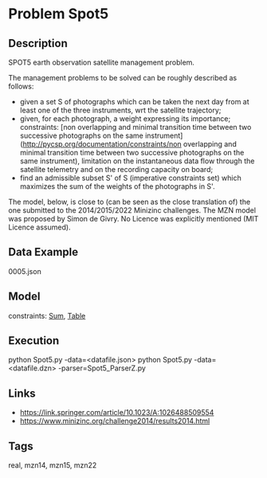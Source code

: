 # Problem Spot5
## Description
SPOT5 earth observation satellite management problem.

The  management problems  to  be solved  can  be roughly  described as follows:
  - given a set S of photographs which can be taken the next day from at least one of the three instruments, wrt the satellite trajectory;
  - given, for each photograph, a weight expressing its importance;
  constraints: [non overlapping and minimal transition time between two successive photographs on the same instrument](http://pycsp.org/documentation/constraints/non overlapping and minimal transition time between two successive photographs on the same instrument), [](http://pycsp.org/documentation/constraints/)
   limitation on the instantaneous data flow through the satellite telemetry and on the recording capacity on board;
  - find an admissible subset S' of S (imperative  constraints set) which maximizes the sum of the weights of the photographs in S'.

The model, below, is close to (can be seen as the close translation of) the one submitted to the 2014/2015/2022 Minizinc challenges.
The MZN model was proposed by Simon de Givry.
No Licence was explicitly mentioned (MIT Licence assumed).

## Data Example
  0005.json

## Model
  constraints: [Sum](http://pycsp.org/documentation/constraints/Sum), [Table](http://pycsp.org/documentation/constraints/Table)

## Execution
  python Spot5.py -data=<datafile.json>
  python Spot5.py -data=<datafile.dzn> -parser=Spot5_ParserZ.py

## Links
  - https://link.springer.com/article/10.1023/A:1026488509554
  - https://www.minizinc.org/challenge2014/results2014.html

## Tags
  real, mzn14, mzn15, mzn22
